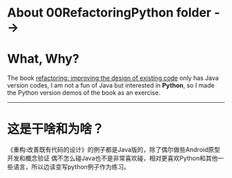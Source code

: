 # About 00RefactoringPython folder -->

# What, Why?
The book 
[refactoring: improving the design of existing code](https://book.douban.com/subject/1229923)
only has Java version codes, I am not a fun of Java but interested in <b>Python</b>,
so I made the Python version demos of the book as an exercise.
<hr>

# 这是干啥和为啥？
《重构:改善既有代码的设计》的例子都是Java版的，除了偶尔做些Android原型开发和概念验证
偶不怎么碰Java也不是非常喜欢碰，相对更喜欢Python和其他一些语言，所以边读变写python例子作为练习。